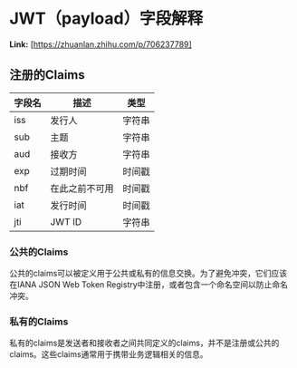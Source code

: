 # JWT（payload）字段解释



 **Link:** [https://zhuanlan.zhihu.com/p/706237789]

## 注册的Claims  

| 字段名 | 描述 | 类型 |
| --- | --- | --- |
| iss | 发行人 | 字符串 |
| sub | 主题 | 字符串 |
| aud | 接收方 | 字符串 |
| exp | 过期时间 | 时间戳 |
| nbf | 在此之前不可用 | 时间戳 |
| iat | 发行时间 | 时间戳 |
| jti | JWT ID | 字符串 |

### 公共的Claims  

公共的claims可以被定义用于公共或私有的信息交换。为了避免冲突，它们应该在IANA JSON Web Token Registry中注册，或者包含一个命名空间以防止命名冲突。

### 私有的Claims  

私有的claims是发送者和接收者之间共同定义的claims，并不是注册或公共的claims。这些claims通常用于携带业务逻辑相关的信息。

